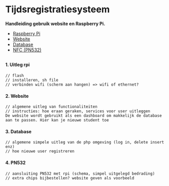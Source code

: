 # Tijdsregistratiesysteem

**Handleiding gebruik website en Raspberry Pi.**

* [Raspberry Pi](#1)
* [Website](#2)
* [Database](#3)
* [NFC (PN532)](#4)

##

#### 1. Uitleg rpi <a name="1"></a>
    // flash
    // installeren, sh file
    // verbinden wifi (scherm aan hangen) => wifi of ethernet?


#### 2. Website <a name="2"></a>
    // algemene uitleg van functionaliteiten
    // instructies: hoe eraan geraken, services voor user uitleggen
    De website wordt gebruikt als een dashboard om makkelijk de database aan te passen. Hier kan je nieuwe student toe
#### 3. Database <a name="3"></a>
    // algemene simpele uitleg van de php omgeving (log in, delete insert enz)
    // hoe nieuwe user registreren
    

#### 4. PN532 <a name="4"></a>
    // aansluiting PN532 met rpi (schema, simpel uitgelegd bedrading)
    // extra chips bijbestellen? website geven als voorbeeld
